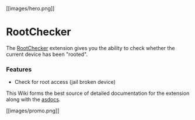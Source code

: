 
[[images/hero.png]]

# RootChecker

The [RootChecker](https://airnativeextensions.com/extension/com.distriqt.RootChecker) extension 
gives you the ability to check whether the current device has been "rooted".


### Features

- Check for root access (jail broken device)




This Wiki forms the best source of detailed documentation for the extension along with 
the [asdocs](https://distriqt.github.io/ANE-RootChecker/asdocs). 


[[images/promo.png]]
